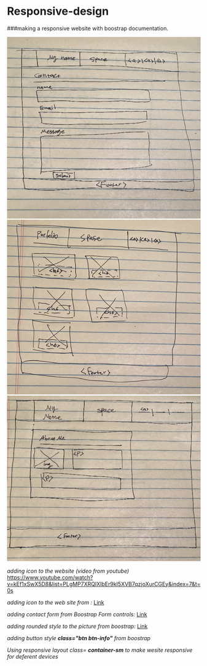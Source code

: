 # Responsive-design


###making a responsive website with boostrap documentation.

![Contact page sketch](Assets\images\Markdown-pic\contact.jpg)
![portfolio page sketch](Assets\images\Markdown-pic\portfolio.jpg)
![index file sketch](Assets\images\Markdown-pic\Index.jpg)



*adding icon to the website (video from youtube)*     https://www.youtube.com/watch?v=kEf1xSwX5D8&list=PLgMP7XRQlXIbEr9kI5XVB7qzjoXurCGEy&index=7&t=0s  

*adding icon to the web site from :* [ Link ](https://material.io/resources/icons/?icon=contact_mail&style=baseline) 

*adding contact form from Boostrap Form controls:* [ Link ](https://getbootstrap.com/docs/4.4/components/forms/#form-controls)  

*adding rounded style to the picture from boostrap:* [ Link ](https://getbootstrap.com/docs/4.4/utilities/borders/)  

*adding button style **class="btn btn-info"** from boostrap*   

*Using responsive layout class= **container-sm** to make wesite responsive for deferent devices*


